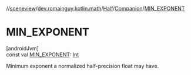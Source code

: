 //[sceneview](../../../../index.md)/[dev.romainguy.kotlin.math](../../index.md)/[Half](../index.md)/[Companion](index.md)/[MIN_EXPONENT](-m-i-n_-e-x-p-o-n-e-n-t.md)

# MIN_EXPONENT

[androidJvm]\
const val [MIN_EXPONENT](-m-i-n_-e-x-p-o-n-e-n-t.md): [Int](https://kotlinlang.org/api/latest/jvm/stdlib/kotlin/-int/index.html)

Minimum exponent a normalized half-precision float may have.
